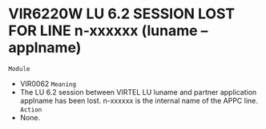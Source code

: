 # VIR6220W LU 6.2 SESSION LOST FOR LINE n-xxxxxx (luname – applname)
`Module`
- VIR0062
`Meaning`
- The LU 6.2 session between VIRTEL LU luname and partner application applname has been lost. n-xxxxxx is the internal name of the APPC line.
`Action`
- None.
